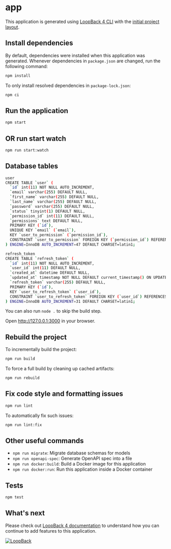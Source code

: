 # app

This application is generated using [LoopBack 4 CLI](https://loopback.io/doc/en/lb4/Command-line-interface.html) with the
[initial project layout](https://loopback.io/doc/en/lb4/Loopback-application-layout.html).

## Install dependencies

By default, dependencies were installed when this application was generated.
Whenever dependencies in `package.json` are changed, run the following command:

```sh
npm install
```

To only install resolved dependencies in `package-lock.json`:

```sh
npm ci
```

## Run the application

```sh
npm start
```

## OR run start watch
```sh
npm run start:watch
```

## Database tables
```sh
user
CREATE TABLE `user` (
  `id` int(11) NOT NULL AUTO_INCREMENT,
  `email` varchar(255) DEFAULT NULL,
  `first_name` varchar(255) DEFAULT NULL,
  `last_name` varchar(255) DEFAULT NULL,
  `password` varchar(255) DEFAULT NULL,
  `status` tinyint(1) DEFAULT NULL,
  `permission_id` int(11) DEFAULT NULL,
  `permissions` text DEFAULT NULL,
  PRIMARY KEY (`id`),
  UNIQUE KEY `email` (`email`),
  KEY `user_to_permission` (`permission_id`),
  CONSTRAINT `user_to_permission` FOREIGN KEY (`permission_id`) REFERENCES `permission` (`id`)
) ENGINE=InnoDB AUTO_INCREMENT=47 DEFAULT CHARSET=latin1;

refresh_token
CREATE TABLE `refresh_token` (
  `id` int(11) NOT NULL AUTO_INCREMENT,
  `user_id` int(11) DEFAULT NULL,
  `created_at` datetime DEFAULT NULL,
  `updated_at` timestamp NOT NULL DEFAULT current_timestamp() ON UPDATE current_timestamp(),
  `refresh_token` varchar(255) DEFAULT NULL,
  PRIMARY KEY (`id`),
  KEY `user_to_refresh_token` (`user_id`),
  CONSTRAINT `user_to_refresh_token` FOREIGN KEY (`user_id`) REFERENCES `user` (`id`)
) ENGINE=InnoDB AUTO_INCREMENT=31 DEFAULT CHARSET=latin1;
```

You can also run `node .` to skip the build step.

Open http://127.0.0.1:3000 in your browser.

## Rebuild the project

To incrementally build the project:

```sh
npm run build
```

To force a full build by cleaning up cached artifacts:

```sh
npm run rebuild
```

## Fix code style and formatting issues

```sh
npm run lint
```

To automatically fix such issues:

```sh
npm run lint:fix
```

## Other useful commands

- `npm run migrate`: Migrate database schemas for models
- `npm run openapi-spec`: Generate OpenAPI spec into a file
- `npm run docker:build`: Build a Docker image for this application
- `npm run docker:run`: Run this application inside a Docker container

## Tests

```sh
npm test
```

## What's next

Please check out [LoopBack 4 documentation](https://loopback.io/doc/en/lb4/) to
understand how you can continue to add features to this application.

[![LoopBack](https://github.com/strongloop/loopback-next/raw/master/docs/site/imgs/branding/Powered-by-LoopBack-Badge-(blue)-@2x.png)](http://loopback.io/)
